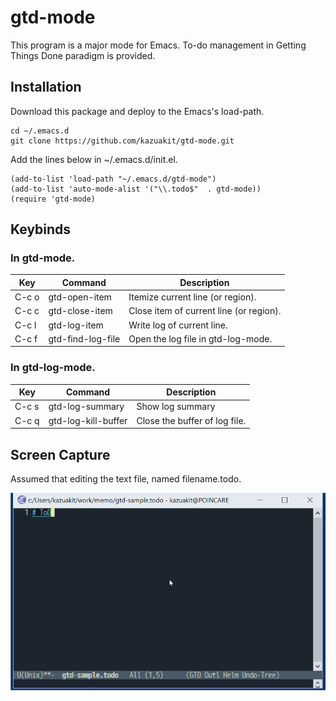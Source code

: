 # gtd-mode

This program is a major mode for Emacs.
To-do management in Getting Things Done paradigm is provided.

## Installation

Download this package and deploy to the Emacs's load-path.

```
cd ~/.emacs.d
git clone https://github.com/kazuakit/gtd-mode.git
```

Add the lines below in ~/.emacs.d/init.el.

```
(add-to-list 'load-path "~/.emacs.d/gtd-mode")
(add-to-list 'auto-mode-alist '("\\.todo$"  . gtd-mode))
(require 'gtd-mode)
```

## Keybinds

### In gtd-mode.

| Key   | Command           | Description                                           |
| ----- | ----------------- | ----------------------------------------------------- |
| C-c o | gtd-open-item     | Itemize current line (or region).                     |
| C-c c | gtd-close-item    | Close item of current line (or region).               |
| C-c l | gtd-log-item      | Write log of current line.                            |
| C-c f | gtd-find-log-file | Open the log file in gtd-log-mode.                    |

### In gtd-log-mode.

| Key   | Command              | Description                                           |
| ----- | -------------------- | ----------------------------------------------------- |
| C-c s | gtd-log-summary      | Show log summary                                      |
| C-c q | gtd-log-kill-buffer  | Close the buffer of log file.                         |


## Screen Capture

Assumed that editing the text file, named filename.todo.

![Screen Capture](https://raw.githubusercontent.com/kazuakit/gtd-mode/master/docs/gtd-mode.gif)
